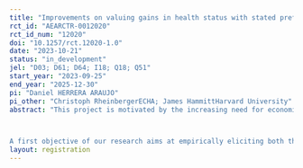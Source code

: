 ```yaml
---
title: "Improvements on valuing gains in health status with stated preferences"
rct_id: "AEARCTR-0012020"
rct_id_num: "12020"
doi: "10.1257/rct.12020-1.0"
date: "2023-10-21"
status: "in_development"
jel: "D03; D61; D64; I18; Q18; Q51"
start_year: "2023-09-25"
end_year: "2025-12-30"
pi: "Daniel HERRERA ARAUJO"
pi_other: "Christoph RheinbergerECHA; James HammittHarvard University"
abstract: "This project is motivated by the increasing need for economic tools enabling French authorities to rank policies that seek to reduce risks to life and limb. As of 2012, the multi-annual French public budget programming bill requires that for all publicly funded investments a full socioeconomic evaluation be carried out before implementation. Government agencies around the world, including French authorities, typically employ estimates of the value per statistical life (VSL) to quantify the benefits of regulation-induced or investment-induced changes in mortality risk. In the socioeconomic evaluation sphere, VSL is one of the most influential metrics.

A first objective of our research aims at empirically eliciting both the VSL and the WTP for improved quality-of-life in France, as well as the bounds on the WTP for improved quality-of-life. The project’s second objective is to provide empirical support for an innovative method for estimating VSL in stated preferences surveys: the use of non-marginal risk reductions."
layout: registration
---
```


